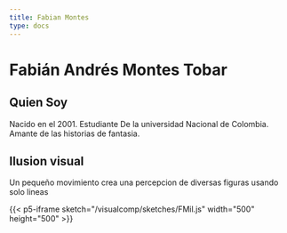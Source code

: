 ```yaml
---
title: Fabian Montes
type: docs
---
```


# Fabián Andrés Montes Tobar


## Quien Soy
Nacido en el 2001.
Estudiante De la universidad Nacional de Colombia.
Amante de las historias de fantasia.

## Ilusion visual
Un pequeño movimiento crea una percepcion de diversas figuras usando solo lineas

{{< p5-iframe sketch="/visualcomp/sketches/FMil.js" width="500" height="500" >}}